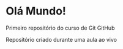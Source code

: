 # Olá Mundo!
 Primeiro repositório do curso de Git GitHub

 Repositório criado durante uma aula ao vivo
